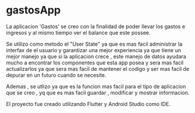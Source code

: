 # gastosApp
La aplicacion 'Gastos' se creo con la finalidad de poder llevar los gastos e ingresos y al mismo tiempo ver el balance que este possee.

Se utilizo como metodo el "User State" ya que es mas facil administrar la interfax de el usuario y garantizar una mejor experiencia ya que tiene un mejor manejo
ya que si la aplicacion crece , este manejo de datos ayudara mucho a encontrar los componentes que esta app posea y sera mas facil actualizarlos 
ya que sera mas facil de mantener el codigo y ser mas facil de depurar en un futuro cuando se necesite.

Ademas , se utlizo ya que es la funcion mas facil para el tipo de aplicacion que se creo , yq que es mas facil guardar , modificar y mostrar informacion.

El proyecto fue creado utilizando Flutter y Android Studio como IDE. 
